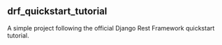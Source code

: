 ## drf_quickstart_tutorial

A simple project following the official Django Rest Framework quickstart tutorial.
